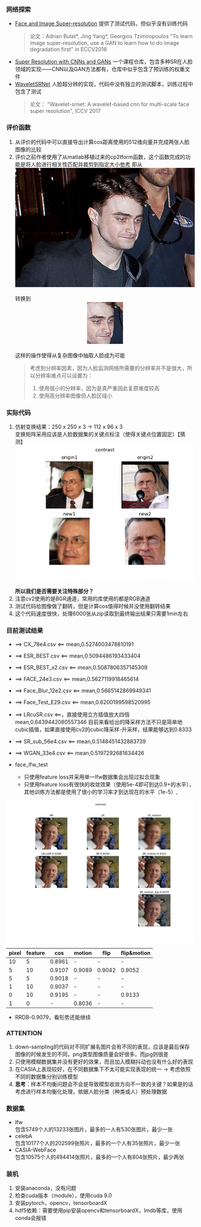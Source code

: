 ### 网络探索
- [Face and Image Super-resolution](https://github.com/jingyang2017/Face-and-Image-super-resolution)
	提供了测试代码，但似乎没有训练代码
	> 论文：Adrian Bulat*, Jing Yang*, Georgios Tzimiropoulos "To learn image super-resolution, use a GAN to learn how to do image degradation first" in ECCV2018
- [Super Resolution with CNNs and GANs](https://github.com/flymin/Super_Resolution_with_CNNs_and_GANs)
	一个课程仓库，包含多种SR在人脸领域的实现——CNN以及GAN方法都有，仓库中似乎包含了预训练的权重文件
- [WaveletSRNet](https://github.com/hhb072/WaveletSRNet)
	人脸超分辨的实现，代码中没有独立的测试脚本，训练过程中包含了测试
	> 论文： "Wavelet-srnet: A wavelet-based cnn for multi-scale face super resolution", ICCV 2017

### 评价函数
1. 从评价的代码中可以直接导出计算cos距离使用的512维向量并完成两张人脸图像的比较
2. 评价之前作者使用了从matlab移植过来的cp2tform函数，这个函数完成的功能是将人脸进行相关性匹配并裁剪到指定大小[参考](https://zhuanlan.zhihu.com/p/29515986)
即从<br><center>![origin](image/cp2tform_origin.jpg)</center><br>转换到<br><center>![after](image/cp2tform_after.jpg)</center><br>这样的操作使得从复杂图像中抽取人脸成为可能
	> 考虑到分辨率因素，因为人脸监测网络所需要的分辨率并不是很大，所以分辨率难点可以设置为：
	> 1. 使用很小的分辨率，因为是真严重因此复原难度较高
	> 2. 使用高分辨率图像但人脸区域小

### 实际代码
1. 仿射变换结果：250 x 250 x 3 -> 112 x 96 x 3 <br>变换矩阵采用应该是人脸数据集的关键点标注（使得关键点位置固定）【猜测】<br><center>![contrast](image/contrast.png)</center><br>
	**所以我们是否需要关注特殊部分？**
2. 注意cv2使用的是BGR通道，常用的库使用的都是RGB通道
3. 测试代码给图像做了翻转，但是计算cos值得时候并没使用翻转结果
4. 这个代码速度很快，处理6000张从zip读取到最终输出结果只需要1min左右

### 目前测试结果
*	==> CX_78e4.csv <==
	mean,0.5274003478810191

*	==> ESR_BEST.csv <==
	mean,0.5094486193433404

*	==> ESR_BEST_x2.csv <==
	mean,0.5087806357145309

*	==> FACE_24e3.csv <==
	mean,0.5627119918465614

* 	==> Face_Blur_12e2.csv <==
	mean,0.5665142869949341

*	==> Face_Test_E29.csv <==
	mean,0.6200199598520995

*	==> LRcuSR.csv <==，直接使用立方插值放大四倍
	mean,0.6439442080557346
	目前来看给出的降采样方法不只是简单地cubic插值，如果直接使用cv2的cubic降采样-升采样，结果能够达到0.8333
*	==> SR_sub_56e4.csv <==
	mean,0.5148451432883739

*	==> WGAN_33e4.csv <==
	mean,0.5197292681634426

*	face_lfw_test
	- 只使用feature loss并采用单一lfw数据集会出现过拟合现象 
	- 只使用feature loss有很快的收敛效果（使用5e-4即可到达0.9+的水平），其他训练方法都是使用了很小的学习率才到达现在的水平（1e-5）,

<center>

![](image/contrast9.png)

| pixel | feature | cos 	| motion | flip 	| flip&motion |
|-------|---------|--------	|--------|------	|-------------|
| 10 	| 5 	  | 0.8961 	|	-	 |	-		|	-		|
| 5 	| 10 	  | 0.9107 	| 0.9089 | 0.9042 	| 0.9052 	|
| 5 	| 5 	  | 0.9018 	|	-	 |	-		|	-		|
| 1 	| 10 	  | 0.9037 	|	-	 |	-		|	-		|
| 0 	| 10 	  | 0.9195	| 	-	 | 	-		| 0.9133 	|
| 1		| 0		  |	-		| 0.8036 |	-		| -			|

</center>

*	RRDB-0.9079，看形势还能继续

### ATTENTION
1. down-sampling的代码对不同扩展名图片会有不同的表现，应该是最后保存图像的时候发生的不同，png类型图像质量会好很多，而jpg则很差
2. 只使用模糊数据集并没有更好的效果，而且加入模糊抖动也没有什么好的表现
3. 在CASIA上表现较好，在不同数据集下不太可能实现表现的统一 -> 考虑依照不同的数据集分别训练模型
4. **思考**：样本不均衡问题会不会是导致模型收敛方向不一致的关键？如果是的话考虑进行样本均衡化处理，依据人脸分类（种类或人）预处理数据

### 数据集
- lfw<br>
	包含5749个人的13233张图片，最多的一人有530张图片，最少一张
- celebA<br>
	包含10177个人的202599张照片，最多的一个人有35张照片，最少一张
- CASIA-WebFace<br>
	包含10575个人的494414张照片，最多的一个人有804张照片，最少两张


### 装机
1. 安装anaconda，没有问题
2. 检查cuda版本（module），使用cuda 9.0
3. 安装pytorch，opencv，tensorboardX
4. hdf5依赖：需要使用pip安装opencv和tensorboardX，lmdb等库，使用conda会报错
